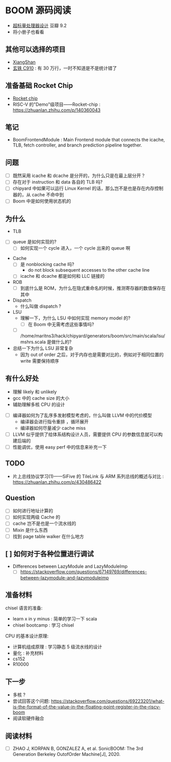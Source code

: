 # BOOM 源码阅读

- [超标量处理器设计](https://book.douban.com/subject/26293546/) 豆瓣 9.2
- 将小册子也看看

## 其他可以选择的项目
- [XiangShan](https://github.com/OpenXiangShan/XiangShan)
- [玄铁 C910](https://github.com/T-head-Semi/openc910) : 有 30 万行，一时不知道是不是统计错了

## 准备基础 Rocket Chip
- [Rocket chip](https://github.com/chipsalliance/rocket-chip)
- RISC-V 的"Demo"级项目——Rocket-chip : https://zhuanlan.zhihu.com/p/140360043

## 笔记
- BoomFrontendModule : Main Frontend module that connects the icache, TLB, fetch controller, and branch prediction pipeline together.

## 问题
- [ ] 既然采用 icache 和 dcache 是分开的，为什么只是在最上层分开？
- [ ] 存在对于 instruction 和 data 各自的 TLB 吗?
- [ ] chipyard 中如果可以运行 Linux Kernel 的话，那么岂不是也是存在内存控制器的，从 cache 不命中到
- [ ] Boom 中是如何使用状态机的

## 为什么
- TLB
- [ ] queue 是如何实现的?
  - [ ] 如何实现一个 cycle 进入，一个 cycle 出来的 queue 啊
- Cache
  - [ ] 是 nonblocking cache 吗?
    - do not block subsequent accesses to the other cache line
  - [ ] icache 和 dcache 都是如何和 LLC 链接的
- ROB
  - [ ] 到底什么是 ROM，为什么在隐式重命名的时候，推测寄存器的数值保存在其中
- Dispatch
  - 什么叫做 dispatch ?
- LSU
  - 理解一下，为什么 LSU 中如何实现 memory model 的?
    - [ ] 在 Boom 中无需考虑这些事情吗?
  - [ ]  /home/maritns3/hack/chipyard/generators/boom/src/main/scala/lsu/mshrs.scala 是做什么的?
- 总结一下为什么 LSU 非常复杂
  - 因为 out of order 之后，对于内存也是需要对比的，例如对于相同位置的 write 需要保持顺序

## 有什么好处
- 理解 likely 和 unlikely
- gcc 中的 cache size 的大小
- 辅助理解多核 CPU 的设计
- [ ] 编译器如何为了乱序多发射模型考虑的，什么叫做 LLVM 中的代价模型
  - 编译器会进行指令重排 ，循环展开
  - 编译器如何尽量减少 cache miss
- [ ] LLVM 似乎提供了给体系结构设计人员，需要提供 CPU 的参数信息就可以构建后端的
- [ ] 性能调优，使用 easy perf 中的信息来补充一下

## TODO
- 片上总线协议学习(1)——SiFive 的 TileLink 与 ARM 系列总线的概述与对比 : https://zhuanlan.zhihu.com/p/430486422

## Question
- [ ] 如何进行地址计算的
- [ ] 如何实现两级 Cache 的
- [ ] cache 岂不是也是一个流水线的
- [ ] Mixin 是什么东西
- [ ] 找到 page table walker 在什么地方

## [ ] 如何对于各种位置进行调试

- Differences between LazyModule and LazyModuleImp
  - [ ] https://stackoverflow.com/questions/67149769/differences-between-lazymodule-and-lazymoduleimp

## 准备材料
chisel 语言的准备:
- learn x in y minus : 简单的学习一下 scala
- chisel bootcamp : 学习 chisel

CPU 的基本设计原理:
- 计算机组成原理 : 学习静态 5 级流水线的设计
- 量化 : 补充材料
- cs152
- R10000

## 下一步
- 多核 ?
- 尝试回答这个问题: https://stackoverflow.com/questions/69223201/what-is-the-format-of-the-value-in-the-floating-point-register-in-the-riscv-boom
- 阅读软硬件融合

## 阅读材料
- [ ] ZHAO J, KORPAN B, GONZALEZ A, et al. SonicBOOM: The 3rd Generation Berkeley Outof­Order Machine[J], 2020.


[^1]: https://zhuanlan.zhihu.com/p/191660613
